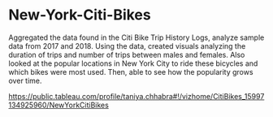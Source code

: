 # New-York-Citi-Bikes

Aggregated the data found in the Citi Bike Trip History Logs, analyze sample data from 2017 and 2018. Using the data, created visuals analyzing the duration of trips and number of trips between males and females. Also looked at the popular locations in New York City to ride these bicycles and which bikes were most used. Then, able to see how the popularity grows over time. 

https://public.tableau.com/profile/taniya.chhabra#!/vizhome/CitiBikes_15997134925960/NewYorkCitiBikes

